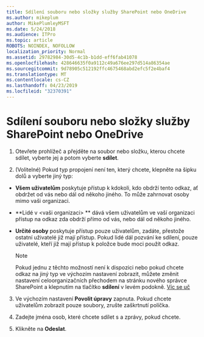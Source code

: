 ```yaml
---
title: Sdílení souboru nebo složky služby SharePoint nebo OneDrive
ms.author: mikeplum
author: MikePlumleyMSFT
ms.date: 5/24/2018
ms.audience: ITPro
ms.topic: article
ROBOTS: NOINDEX, NOFOLLOW
localization_priority: Normal
ms.assetid: 29782984-30d5-4c1b-b1dd-eff6fab41078
ms.openlocfilehash: 428646635f0a9112c49a676ee297d514a86354ae
ms.sourcegitcommit: 9d78905c512192ffc4675468abd2efc5f2e4baf4
ms.translationtype: MT
ms.contentlocale: cs-CZ
ms.lasthandoff: 04/23/2019
ms.locfileid: "32370391"
---
```

# <a name="share-a-file-or-folder-in-sharepoint-or-onedrive"></a>Sdílení souboru nebo složky služby SharePoint nebo OneDrive

1. Otevřete prohlížeč a přejděte na soubor nebo složku, kterou chcete sdílet, vyberte jej a potom vyberte **sdílet**. 
    
2. (Volitelné) Pokud typ propojení není ten, který chcete, klepněte na šipku dolů a vyberte jiný typ:
    
  - **Všem uživatelům** poskytuje přístup k kdokoli, kdo obdrží tento odkaz, ať obdržet od vás nebo dál od někoho jiného. To může zahrnovat osoby mimo vaši organizaci. 
    
  - **Lidé v \<vaši organizaci\> ** dává všem uživatelům ve vaší organizaci přístup na odkaz zda obdrží přímo od vás, nebo dál od někoho jiného. 
    
  - **Určité osoby** poskytuje přístup pouze uživatelům, zadáte, přestože ostatní uživatelé již mají přístup. Pokud lidé dál pozvání ke sdílení, pouze uživatelé, kteří již mají přístup k položce bude moci použít odkaz. 
    
    > [!NOTE]
    > Pokud jednu z těchto možností není k dispozici nebo pokud chcete odkaz na jiný typ ve výchozím nastavení zobrazit, můžete změnit nastavení celoorganizačních přechodem na stránku nového správce SharePoint a klepnutím na tlačítko **sdílení** v levém podokně. [Víc se uč](https://go.microsoft.com/fwlink/?linkid=866426)
  
3. Ve výchozím nastavení **Povolit úpravy** zapnuta. Pokud chcete uživatelům zobrazit pouze soubory, zrušte zaškrtnutí políčka. 
    
4. Zadejte jména osob, které chcete sdílet s a zprávy, pokud chcete.
    
5. Klikněte na **Odeslat**. 
    

